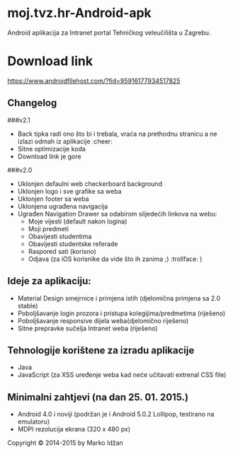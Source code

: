 moj.tvz.hr-Android-apk
======================

Android aplikacija za Intranet portal Tehničkog veleučilišta u Zagrebu. 

# Download link

https://www.androidfilehost.com/?fid=95916177934517825

## Changelog

###v2.1

* Back tipka radi ono što bi i trebala, vraća na prethodnu stranicu a ne izlazi odmah iz aplikacije :cheer:
* Sitne optimizacije koda
* Download link je gore

###v2.0

* Uklonjen defaulni web checkerboard background
* Uklonjen logo i sve grafike sa weba
* Uklonjen footer sa weba
* Uklonjena ugrađena navigacija 
* Ugrađen Navigation Drawer sa odabirom slijedećih linkova na webu:
    * Moje vijesti (default nakon logina)
    * Moji predmeti
    * Obavijesti studentima
    * Obavijesti studentske referade
    * Raspored sati (korisno)
    * Odjava (za iOS korisnike da vide što ih zanima ;) :trollface: )

## Ideje za aplikaciju:

* Material Design smejrnice i primjena istih (djelomična primjena sa 2.0 stable)
* Poboljšavanje login prozora i pristupa kolegijima/predmetima (riješeno)
* Poboljšavanje responsive dijela weba(djelomično riješeno)
* Sitne prepravke sučelja Intranet weba (riješeno)

## Tehnologije korištene za izradu aplikacije

* Java
* JavaScript (za XSS uređenje weba kad neće učitavati extrenal CSS file)


## Minimalni zahtjevi (na dan 25. 01. 2015.)

* Android 4.0 i noviji (podržan je i Android 5.0.2 Lollipop, testirano na emulatoru)
* MDPI rezolucija ekrana (320 x 480 px)


Copyright &copy; 2014-2015 by Marko Idžan
